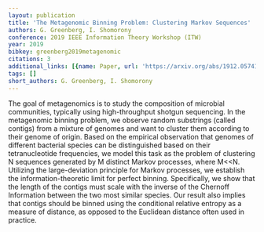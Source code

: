 ```yaml
---
layout: publication
title: 'The Metagenomic Binning Problem: Clustering Markov Sequences'
authors: G. Greenberg, I. Shomorony
conference: 2019 IEEE Information Theory Workshop (ITW)
year: 2019
bibkey: greenberg2019metagenomic
citations: 3
additional_links: [{name: Paper, url: 'https://arxiv.org/abs/1912.05741'}]
tags: []
short_authors: G. Greenberg, I. Shomorony
---
```

The goal of metagenomics is to study the composition of microbial
communities, typically using high-throughput shotgun sequencing. In the
metagenomic binning problem, we observe random substrings (called contigs) from
a mixture of genomes and want to cluster them according to their genome of
origin. Based on the empirical observation that genomes of different bacterial
species can be distinguished based on their tetranucleotide frequencies, we
model this task as the problem of clustering N sequences generated by M
distinct Markov processes, where M<<N. Utilizing the large-deviation principle
for Markov processes, we establish the information-theoretic limit for perfect
binning. Specifically, we show that the length of the contigs must scale with
the inverse of the Chernoff Information between the two most similar species.
Our result also implies that contigs should be binned using the conditional
relative entropy as a measure of distance, as opposed to the Euclidean distance
often used in practice.